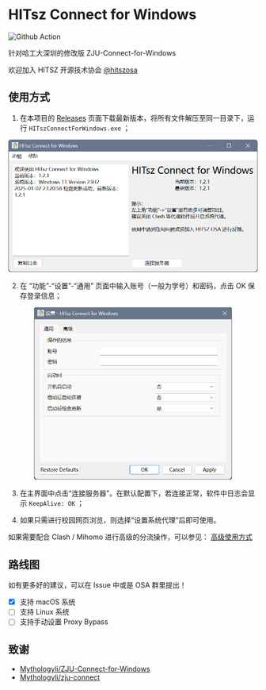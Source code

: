 # HITsz Connect for Windows

![Github Action](https://github.com/chenx-dust/HITsz-Connect-for-Windows/actions/workflows/build.yml/badge.svg)

针对哈工大深圳的修改版 ZJU-Connect-for-Windows

欢迎加入 HITSZ 开源技术协会 [@hitszosa](https://github.com/hitszosa)

## 使用方式

1. 在本项目的 [Releases](https://github.com/chenx-dust/HITsz-Connect-for-Windows/releases) 页面下载最新版本，将所有文件解压至同一目录下，运行 `HITszConnectForWindows.exe` ；

<div align="center">
<img src="docs/main.png" width="600px">
</div>

2. 在 “功能”-“设置”-“通用” 页面中输入账号（一般为学号）和密码，点击 OK 保存登录信息；

<div align="center">
<img src="docs/config.png" width="400px">
</div>

3. 在主界面中点击“连接服务器”。在默认配置下，若连接正常，软件中日志会显示 `KeepAlive: OK` ；

4. 如果只需进行校园网页浏览，则选择“设置系统代理”后即可使用。

如果需要配合 Clash / Mihomo 进行高级的分流操作，可以参见： [高级使用方式](/docs/ADVANCED_USAGE.md)

## 路线图

如有更多好的建议，可以在 Issue 中或是 OSA 群里提出！

- [X] 支持 macOS 系统
- [ ] 支持 Linux 系统
- [ ] 支持手动设置 Proxy Bypass

## 致谢

- [Mythologyli/ZJU-Connect-for-Windows](https://github.com/Mythologyli/ZJU-Connect-for-Windows)
- [Mythologyli/zju-connect](https://github.com/Mythologyli/zju-connect)
